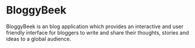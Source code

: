 # BloggyBeek
BloggyBeek is an blog application which provides an interactive and user friendly interface for bloggers to write and share their thoughts, stories and ideas to a global audience. 
